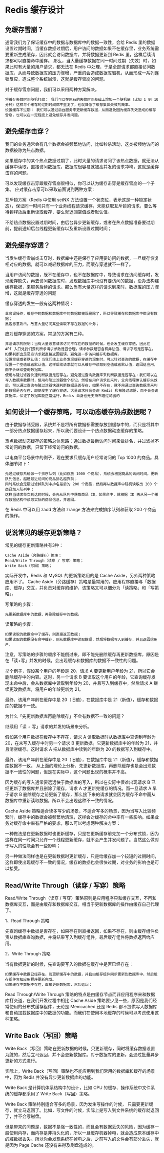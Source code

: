 Redis 缓存设计
===

免缓存雪崩？
---

通常我们为了保证缓存中的数据与数据库中的数据一致性，会给 Redis 里的数据设置过期时间，当缓存数据过期后，用户访问的数据如果不在缓存里，业务系统需要重新生成缓存，因此就会访问数据库，并将数据更新到 Redis 里，这样后续请求都可以直接命中缓存。
那么，当大量缓存数据在同一时间过期（失效）时，如果此时有大量的用户请求，都无法在 Redis 中处理，于是全部请求都直接访问数据库，从而导致数据库的压力骤增，严重的会造成数据库宕机，从而形成一系列连锁反应，造成整个系统崩溃，这就是缓存雪崩的问题。

对于缓存雪崩问题，我们可以采用两种方案解决。

    将缓存失效时间随机打散： 我们可以在原有的失效时间基础上增加一个随机值（比如 1 到 10 分钟）这样每个缓存的过期时间都不重复了，也就降低了缓存集体失效的概率。
    设置缓存不过期： 我们可以通过后台服务来更新缓存数据，从而避免因为缓存失效造成的缓存雪崩，也可以在一定程度上避免缓存并发问题。

避免缓存击穿？
---

我们的业务通常会有几个数据会被频繁地访问，比如秒杀活动，这类被频地访问的数据被称为热点数据。

如果缓存中的某个热点数据过期了，此时大量的请求访问了该热点数据，就无法从缓存中读取，直接访问数据库，数据库很容易就被高并发的请求冲垮，这就是缓存击穿的问题。

可以发现缓存击穿跟缓存雪崩很相似，你可以认为缓存击穿是缓存雪崩的一个子集。 应对缓存击穿可以采取前面说到两种方案：

互斥锁方案（Redis 中使用 setNX 方法设置一个状态位，表示这是一种锁定状态），保证同一时间只有一个业务线程请求缓存，未能获取互斥锁的请求，要么等待锁释放后重新读取缓存，要么就返回空值或者默认值。

不给热点数据设置过期时间，由后台异步更新缓存，或者在热点数据准备要过期前，提前通知后台线程更新缓存以及重新设置过期时间；

避免缓存穿透？
---

当发生缓存雪崩或击穿时，数据库中还是保存了应用要访问的数据，一旦缓存恢复相对应的数据，就可以减轻数据库的压力，而缓存穿透就不一样了。

当用户访问的数据，既不在缓存中，也不在数据库中，导致请求在访问缓存时，发现缓存缺失，再去访问数据库时，发现数据库中也没有要访问的数据，没办法构建缓存数据，来服务后续的请求。那么当有大量这样的请求到来时，数据库的压力骤增，这就是缓存穿透的问题

缓存穿透的发生一般有这两种情况：

    业务误操作，缓存中的数据和数据库中的数据都被误删除了，所以导致缓存和数据库中都没有数据；
    黑客恶意攻击，故意大量访问某些读取不存在数据的业务；

应对缓存穿透的方案，常见的方案有三种。

    非法请求的限制：当有大量恶意请求访问不存在的数据的时候，也会发生缓存穿透，因此在 API 入口处我们要判断求请求参数是否合理，请求参数是否含有非法值、请求字段是否存在，如果判断出是恶意请求就直接返回错误，避免进一步访问缓存和数据库。
    设置空值或者默认值：当我们线上业务发现缓存穿透的现象时，可以针对查询的数据，在缓存中设置一个空值或者默认值，这样后续请求就可以从缓存中读取到空值或者默认值，返回给应用，而不会继续查询数据库。
    使用布隆过滤器快速判断数据是否存在，避免通过查询数据库来判断数据是否存在：我们可以在写入数据库数据时，使用布隆过滤器做个标记，然后在用户请求到来时，业务线程确认缓存失效后，可以通过查询布隆过滤器快速判断数据是否存在，如果不存在，就不用通过查询数据库来判断数据是否存在，即使发生了缓存穿透，大量请求只会查询 Redis 和布隆过滤器，而不会查询数据库，保证了数据库能正常运行，Redis 自身也是支持布隆过滤器的

如何设计一个缓存策略，可以动态缓存热点数据呢？
---

由于数据存储受限，系统并不是将所有数据都需要存放到缓存中的，而只是将其中一部分热点数据缓存起来，所以我们要设计一个热点数据动态缓存的策略。

热点数据动态缓存的策略总体思路：通过数据最新访问时间来做排名，并过滤掉不常访问的数据，只留下经常访问的数据。

以电商平台场景中的例子，现在要求只缓存用户经常访问的 Top 1000 的商品。具体细节如下：

    先通过缓存系统做一个排序队列（比如存放 1000 个商品），系统会根据商品的访问时间，更新队列信息，越是最近访问的商品排名越靠前；
    同时系统会定期过滤掉队列中排名最后的 200 个商品，然后再从数据库中随机读取出 200 个商品加入队列中；
    这样当请求每次到达的时候，会先从队列中获取商品 ID，如果命中，就根据 ID 再从另一个缓存数据结构中读取实际的商品信息，并返回。

在 Redis 中可以用 zadd 方法和 zrange 方法来完成排序队列和获取 200 个商品的操作。

说说常见的缓存更新策略？
---

常见的缓存更新策略共有3种：

    Cache Aside（旁路缓存）策略；
    Read/Write Through（读穿 / 写穿）策略；
    Write Back（写回）策略；

实际开发中，Redis 和 MySQL 的更新策略用的是 Cache Aside，另外两种策略应用不了。
Cache Aside（旁路缓存）策略是最常用的，应用程序直接与「数据库、缓存」交互，并负责对缓存的维护，该策略又可以细分为「读策略」和「写策略」。

写策略的步骤：

    先更新数据库中的数据，再删除缓存中的数据。

读策略的步骤：

    如果读取的数据命中了缓存，则直接返回数据；
    如果读取的数据没有命中缓存，则从数据库中读取数据，然后将数据写入到缓存，并且返回给用户。

注意，写策略的步骤的顺序不能倒过来，即不能先删除缓存再更新数据库，原因是在「读+写」并发的时候，会出现缓存和数据库的数据不一致性的问题。

举个例子，假设某个用户的年龄是 20，请求 A 要更新用户年龄为 21，所以它会删除缓存中的内容。这时，另一个请求 B 要读取这个用户的年龄，它查询缓存发现未命中后，会从数据库中读取到年龄为 20，并且写入到缓存中，然后请求 A 继续更改数据库，将用户的年龄更新为 21。

最终，该用户年龄在缓存中是 20（旧值），在数据库中是 21（新值），缓存和数据库的数据不一致。

为什么「先更新数据库再删除缓存」不会有数据不一致的问题？

继续用「读 + 写」请求的并发的场景来分析。

假如某个用户数据在缓存中不存在，请求 A 读取数据时从数据库中查询到年龄为 20，在未写入缓存中时另一个请求 B 更新数据。它更新数据库中的年龄为 21，并且清空缓存。这时请求 A 把从数据库中读到的年龄为 20 的数据写入到缓存中。

最终，该用户年龄在缓存中是 20（旧值），在数据库中是 21（新值），缓存和数据库数据不一致。 从上面的理论上分析，先更新数据库，再删除缓存也是会出现数据不一致性的问题，但是在实际中，这个问题出现的概率并不高。

因为缓存的写入通常要远远快于数据库的写入，所以在实际中很难出现请求 B 已经更新了数据库并且删除了缓存，请求 A 才更新完缓存的情况。而一旦请求 A 早于请求 B 删除缓存之前更新了缓存，那么接下来的请求就会因为缓存不命中而从数据库中重新读取数据，所以不会出现这种不一致的情况。

Cache Aside 策略适合读多写少的场景，不适合写多的场景，因为当写入比较频繁时，缓存中的数据会被频繁地清理，这样会对缓存的命中率有一些影响。如果业务对缓存命中率有严格的要求，那么可以考虑两种解决方案：

一种做法是在更新数据时也更新缓存，只是在更新缓存前先加一个分布式锁，因为这样在同一时间只允许一个线程更新缓存，就不会产生并发问题了。当然这么做对于写入的性能会有一些影响；

另一种做法同样也是在更新数据时更新缓存，只是给缓存加一个较短的过期时间，这样即使出现缓存不一致的情况，缓存的数据也会很快过期，对业务的影响也是可以接受。

Read/Write Through（读穿 / 写穿）策略
---

Read/Write Through（读穿 / 写穿）策略原则是应用程序只和缓存交互，不再和数据库交互，而是由缓存和数据库交互，相当于更新数据库的操作由缓存自己代理了。

1、Read Through 策略

先查询缓存中数据是否存在，如果存在则直接返回，如果不存在，则由缓存组件负责从数据库查询数据，并将结果写入到缓存组件，最后缓存组件将数据返回给应用。

2、Write Through 策略

当有数据更新的时候，先查询要写入的数据在缓存中是否已经存在：

    如果缓存中数据已经存在，则更新缓存中的数据，并且由缓存组件同步更新到数据库中，然后缓存组件告知应用程序更新完成。
    如果缓存中数据不存在，直接更新数据库，然后返回；

Read Through/Write Through 策略的特点是由缓存节点而非应用程序来和数据库打交道，在我们开发过程中相比 Cache Aside 策略要少见一些，原因是我们经常使用的分布式缓存组件，无论是 Memcached 还是 Redis 都不提供写入数据库和自动加载数据库中的数据的功能。而我们在使用本地缓存的时候可以考虑使用这种策略。

Write Back（写回）策略
---

Write Back（写回）策略在更新数据的时候，只更新缓存，同时将缓存数据设置为脏的，然后立马返回，并不会更新数据库。对于数据库的更新，会通过批量异步更新的方式进行。

实际上，Write Back（写回）策略也不能应用到我们常用的数据库和缓存的场景中，因为 Redis 并没有异步更新数据库的功能。

Write Back 是计算机体系结构中的设计，比如 CPU 的缓存、操作系统中文件系统的缓存都采用了 Write Back（写回）策略。

Write Back 策略特别适合写多的场景，因为发生写操作的时候， 只需要更新缓存，就立马返回了。比如，写文件的时候，实际上是写入到文件系统的缓存就返回了，并不会写磁盘。

但是带来的问题是，数据不是强一致性的，而且会有数据丢失的风险，因为缓存一般使用内存，而内存是非持久化的，所以一旦缓存机器掉电，就会造成原本缓存中的脏数据丢失。所以你会发现系统在掉电之后，之前写入的文件会有部分丢失，就是因为 Page Cache 还没有来得及刷盘造成的。
